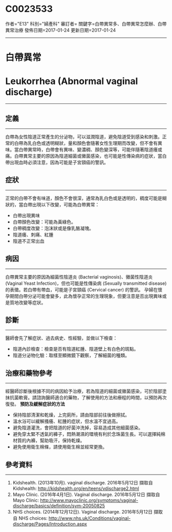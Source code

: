 # C0023533
作者="E13"
科別="婦產科"
審訂者=
關鍵字=白帶異常多、白帶異常怎麼辦、白帶異常治療
發佈日期=2017-01-24
更新日期=2017-01-24

----------
# 白帶異常
# Leukorrhea (Abnormal vaginal discharge)                                                      
----------
## 定義
----------

白帶為女性陰道正常產生的分泌物，可以滋潤陰道，避免陰道受到感染和刺激。正常的白帶為乳白色或透明糊狀，量和顏色會隨著女性生理期而改變，但不會有異味。當白帶異常時，白帶會有異味、變濃稠、顏色變深等，可能伴隨著陰道癢或痛。白帶異常主要的原因為陰道細菌或黴菌感染，也可能是性傳染病的症狀，當白帶出現血時必須注意，因為可能是子宮頸癌的警訊。 

## 症狀
----------

正常的白帶不會有味道，顏色不會很深，通常為乳白色或是透明的，稠度可能是糊狀的，當白帶出現以下改變，可能為白帶異常：

- 白帶出現異味
- 白帶顏色改變：可能為黃綠色。
- 白帶稠度改變：泡沫狀或是像乳酪凝塊。
- 陰道癢、刺痛、紅腫
- 陰道不正常出血
## 病因
----------

白帶異常主要的原因為細菌性陰道炎 (Bacterial vaginosis)、黴菌性陰道炎 (Vaginal Yeast Infection)，但也可能是性傳染病 (Sexually transmitted disease) 的表徵。若白帶有帶血，可能是子宮頸癌 (Cervical cancer) 的警訊。
孕婦在懷孕期間白帶分泌可能會變多，此為懷孕正常的生理現象，但要注意是否出現異味或是質地改變等症狀。 

## 診斷
----------

醫師會先了解症狀、過去病史、性經驗，並做以下檢查：

- 陰道內診檢查：檢查是否有陰道紅腫、陰道壁上有白色的斑點。
- 陰道分泌物化驗：取樣至顯微鏡下觀察，了解細菌的種類。
## 治療和藥物參考
----------

經醫師診斷後根據不同的病因給予治療，若為陰道的細菌或黴菌感染，可於陰部塗抹抗菌軟膏。請諮詢醫師適合的藥物，了解使用的方法和療程的時間，以預防再次復發。 
**預防及緩解症狀的方法**

- 保持陰部清潔和乾燥，上完廁所，請由陰部前往後做擦拭。
- 溫水浴可以緩解搔癢、紅腫的症狀，但水溫不宜過高。
- 避免陰道灌洗，會把陰道的好菌沖洗掉，容易造成其他細菌感染。
- 避免穿太緊不透氣的褲子，悶熱潮濕的環境有利於念珠菌生長。可以選擇純棉材質的內褲，幫助吸汗，保持乾燥。
- 避免使用衛生棉條，請使用衛生棉並經常更換。
## 參考資料
----------
1. Kidshealth. (2013年10月). vaginal discharge. 2016年5月12日 擷取自 Kidshealth: 
  http://kidshealth.org/en/teens/vdischarge2.html
2. Mayo Clinic. (2016年4月1日). Vaginal discharge. 2016年5月12日 擷取自 Mayo Clinic: 
  http://www.mayoclinic.org/symptoms/vaginal-discharge/basics/definition/sym-20050825
3. NHS choices. (2014年12月12日). Vaginal discharge. 2016年5月12日 擷取自 NHS choices: 
  http://www.nhs.uk/Conditions/vaginal-discharge/Pages/Introduction.aspx

